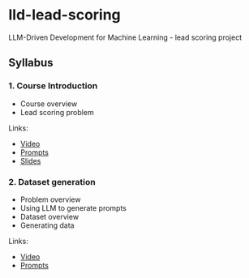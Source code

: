 # lld-lead-scoring

LLM-Driven Development for Machine Learning - lead scoring project

## Syllabus

### 1. Course Introduction

* Course overview
* Lead scoring problem

Links:

* [Video](https://www.loom.com/share/73e013901bda47b8a4123b563cc0e38e)
* [Prompts](prompts/01-intro.md)
* [Slides](https://docs.google.com/presentation/d/19XAVPOAOx00NcvFcUSIWBatV53Nr2wpt-6AmJpGty1U/edit?usp=sharing)

### 2. Dataset generation

* Problem overview
* Using LLM to generate prompts
* Dataset overview
* Generating data

Links:

* [Video]()
* [Prompts](prompts/02-data.md)
